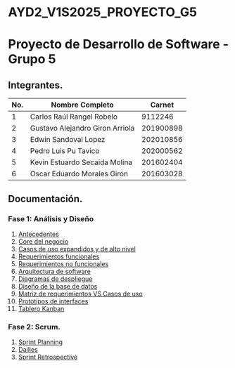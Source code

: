 # AYD2_V1S2025_PROYECTO_G5

# Proyecto de Desarrollo de Software - Grupo 5

## Integrantes.
| No. | Nombre Completo                   | Carnet     |
|-----|-----------------------------------|------------|
|  1  | Carlos Raúl Rangel Robelo         | 9112246    |
|  2  | Gustavo Alejandro Giron Arriola   | 201900898  |
|  3  | Edwin Sandoval Lopez              | 202010856  |
|  4  | Pedro Luis Pu Tavico              | 202000562  |
|  5  | Kevin Estuardo Secaida Molina     | 201602404  |
|  6  | Oscar Eduardo Morales Girón       | 201603028  |

## Documentación.

### Fase 1: Análisis y Diseño

1. [Antecedentes](./documentacion/Fase1/antecedentes/antecedentes.md)
2. [Core del negocio](./documentacion/Fase1/core_negocio/core.md)
3. [Casos de uso expandidos y de alto nivel](./documentacion/Fase1/casos_de_uso/CDU.md)
4. [Requerimientos funcionales](./documentacion/Fase1/requerimientos/Req_Funcionales.md)
5. [Requerimientos no funcionales](./documentacion/Fase1/requerimientos/Req_No_Funcionales.md)
6. [Arquitectura de software](./documentacion/Fase1/arquitectura/arquitectura.md)
7. [Diagramas de despliegue](./documentacion/Fase1/despliegue/componentes_distribucion.md) 
8. [Diseño de la base de datos](./documentacion/Fase1/base_de_datos/database.md)
9. [Matriz de requerimientos VS Casos de uso](./documentacion/Fase1/matrices/matrices_trazabilidad.md)
10. [Prototipos de interfaces](./documentacion/Fase1/prototipos/prototipos.md)
11. [Tablero Kanban](./documentacion/Fase1/sprints/Jira.md)

### Fase 2: Scrum.

1. [Sprint Planning](./documentacion/Fase2/sprintPlanning.md)
2. [Dailies](./documentacion/Fase2/Dailies.md)
3. [Sprint Retrospective](./documentacion/Fase2/sprintRetrospective.md)




